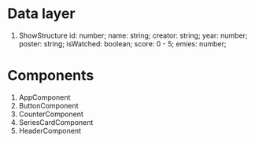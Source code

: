 # Data layer

1. ShowStructure
   id: number;
   name: string;
   creator: string;
   year: number;
   poster: string;
   isWatched: boolean;
   score: 0 - 5;
   emies: number;

# Components

1. AppComponent
2. ButtonComponent
3. CounterComponent
4. SeriesCardComponent
5. HeaderComponent
